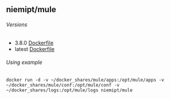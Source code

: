 ## niemipt/mule

###### Versions
* 3.8.0 [Dockerfile](https://github.com/niemipt/docker/blob/3.8.0/mule/Dockerfile)
* latest [Dockerfile](https://github.com/niemipt/docker/blob/master/mule/Dockerfile)

###### Using example
```
docker run -d -v ~/docker_shares/mule/apps:/opt/mule/apps -v ~/docker_shares/mule/conf:/opt/mule/conf -v ~/docker_shares/logs:/opt/mule/logs niemipt/mule
```

